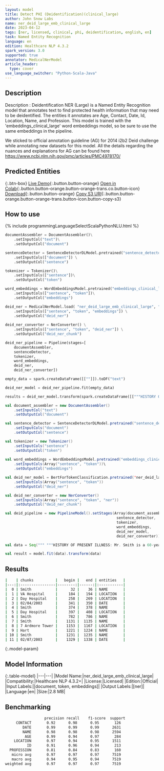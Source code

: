 ```yaml
---
layout: model
title: Detect PHI (Deidentification)(clinical_large)
author: John Snow Labs
name: ner_deid_large_emb_clinical_large
date: 2023-04-12
tags: [ner, licensed, clinical, phi, deidentification, english, en]
task: Named Entity Recognition
language: en
edition: Healthcare NLP 4.3.2
spark_version: 3.0
supported: true
annotator: MedicalNerModel
article_header:
  type: cover
use_language_switcher: "Python-Scala-Java"
---
```


## Description

Description : Deidentification NER (Large) is a Named Entity Recognition model that annotates text to find protected health information that may need to be deidentified. The entities it annotates are Age, Contact, Date, Id, Location, Name, and Profession. This model is trained with the 'embeddings_clinical_large' word embeddings model, so be sure to use the same embeddings in the pipeline.

We sticked to official annotation guideline (AG) for 2014 i2b2 Deid challenge while annotating new datasets for this model. All the details regarding the nuances and explanations for AG can be found here https://www.ncbi.nlm.nih.gov/pmc/articles/PMC4978170/

## Predicted Entities



{:.btn-box}
[Live Demo](https://demo.johnsnowlabs.com/healthcare/NER_DEMOGRAPHICS/){:.button.button-orange}
[Open in Colab](https://colab.research.google.com/github/JohnSnowLabs/spark-nlp-workshop/blob/master/tutorials/streamlit_notebooks/healthcare/NER_DEMOGRAPHICS.ipynb){:.button.button-orange.button-orange-trans.co.button-icon}
[Download](https://s3.amazonaws.com/auxdata.johnsnowlabs.com/clinical/models/ner_deid_large_emb_clinical_large_en_4.3.2_3.0_1681321107196.zip){:.button.button-orange}
[Copy S3 URI](s3://auxdata.johnsnowlabs.com/clinical/models/ner_deid_large_emb_clinical_large_en_4.3.2_3.0_1681321107196.zip){:.button.button-orange.button-orange-trans.button-icon.button-copy-s3}

## How to use



<div class="tabs-box" markdown="1">
{% include programmingLanguageSelectScalaPythonNLU.html %}

```python
documentAssembler = DocumentAssembler()\
    .setInputCol("text")\
    .setOutputCol("document")

sentenceDetector = SentenceDetectorDLModel.pretrained("sentence_detector_dl_healthcare","en","clinical/models") \
    .setInputCols(["document"]) \
    .setOutputCol("sentence") 

tokenizer = Tokenizer()\
    .setInputCols(["sentence"])\
    .setOutputCol("token")

word_embeddings = WordEmbeddingsModel.pretrained("embeddings_clinical_large", "en", "clinical/models")\
    .setInputCols(["sentence", "token"])\
    .setOutputCol("embeddings")

deid_ner = MedicalNerModel.load( "ner_deid_large_emb_clinical_large", "en", "clinical/models") \
    .setInputCols(["sentence", "token", "embeddings"]) \
    .setOutputCol("deid_ner")
    
deid_ner_converter = NerConverter() \
    .setInputCols(["sentence", "token", "deid_ner"]) \
    .setOutputCol("deid_ner_chunk")

deid_ner_pipeline = Pipeline(stages=[
    documentAssembler, 
    sentenceDetector,
    tokenizer,
    word_embeddings,
    deid_ner,
    deid_ner_converter])

empty_data = spark.createDataFrame([[""]]).toDF("text")

deid_ner_model = deid_ner_pipeline.fit(empty_data)

results = deid_ner_model.transform(spark.createDataFrame([["""HISTORY OF PRESENT ILLNESS: Mr. Smith is a 60-year-old white male veteran with multiple comorbidities, who has a history of bladder cancer diagnosed approximately two years ago by the VA Hospital. He underwent a resection there. He was to be admitted to the Day Hospital for cystectomy. He was seen in Urology Clinic and Radiology Clinic on 02/04/2003.	HOSPITAL COURSE: Mr. Smith presented to the Day Hospital in anticipation for Urology surgery. On evaluation, EKG, echocardiogram was abnormal, a Cardiology consult was obtained. A cardiac adenosine stress MRI was then proceeded, same was positive for inducible ischemia, mild-to-moderate inferolateral subendocardial infarction with peri-infarct ischemia. In addition, inducible ischemia seen in the inferior lateral septum. Mr. Smith underwent a left heart catheterization, which revealed two vessel coronary artery disease. The RCA, proximal was 95% stenosed and the distal 80% stenosed. The mid LAD was 85% stenosed and the distal LAD was 85% stenosed. There was four Multi-Link Vision bare metal stents placed to decrease all four lesions to 0%. Following intervention, Mr. Smith was admitted to 7 Ardmore Tower under Cardiology Service under the direction of Dr. Hart. Mr. Smith had a noncomplicated post-intervention hospital course. He was stable for discharge home on 02/07/2003 with instructions to take Plavix daily for one month and Urology is aware of the same."""]]).toDF("text"))
```
```scala
val document_assembler = new DocumentAssembler()
    .setInputCol("text")
    .setOutputCol("document")

val sentence_detector = SentenceDetectorDLModel.pretrained("sentence_detector_dl_healthcare","en","clinical/models")
    .setInputCols("document")
    .setOutputCol("sentence")

val tokenizer = new Tokenizer()
    .setInputCols("sentence")
    .setOutputCol("token")
    
val word_embeddings = WordEmbeddingsModel.pretrained("embeddings_clinical_large", "en", "clinical/models")\
    .setInputCols(Array("sentence", "token"))\
    .setOutputCol("embeddings")

val deid_ner_model = BertForTokenClassification.pretrained('ner_deid_large_emb_clinical_large' "en", "clinical/models")
    .setInputCols(Array("sentence", "token"))
    .setOutputCol("deid_ner")

val deid_ner_converter = new NerConverter()
    .setInputCols(Array("sentence", "token", "ner"))
    .setOutputCol("deid_ner_chunk")

val deid_pipeline = new PipelineModel().setStages(Array(document_assembler, 
                                                   sentence_detector,
                                                   tokenizer,
                                                   word_embeddings,
                                                   deid_ner_model,
                                                   deid_ner_converter))

val data = Seq(""" """HISTORY OF PRESENT ILLNESS: Mr. Smith is a 60-year-old white male veteran with multiple comorbidities, who has a history of bladder cancer diagnosed approximately two years ago by the VA Hospital. He underwent a resection there. He was to be admitted to the Day Hospital for cystectomy. He was seen in Urology Clinic and Radiology Clinic on 02/04/2003.	HOSPITAL COURSE: Mr. Smith presented to the Day Hospital in anticipation for Urology surgery. On evaluation, EKG, echocardiogram was abnormal, a Cardiology consult was obtained. A cardiac adenosine stress MRI was then proceeded, same was positive for inducible ischemia, mild-to-moderate inferolateral subendocardial infarction with peri-infarct ischemia. In addition, inducible ischemia seen in the inferior lateral septum. Mr. Smith underwent a left heart catheterization, which revealed two vessel coronary artery disease. The RCA, proximal was 95% stenosed and the distal 80% stenosed. The mid LAD was 85% stenosed and the distal LAD was 85% stenosed. There was four Multi-Link Vision bare metal stents placed to decrease all four lesions to 0%. Following intervention, Mr. Smith was admitted to 7 Ardmore Tower under Cardiology Service under the direction of Dr. Hart. Mr. Smith had a noncomplicated post-intervention hospital course. He was stable for discharge home on 02/07/2003 with instructions to take Plavix daily for one month and Urology is aware of the same."""""").toDS.toDF("text")

val result = model.fit(data).transform(data)
```
</div>

## Results

```bash
|    | chunks          |   begin |   end | entities   |
|---:|:----------------|--------:|------:|:-----------|
|  0 | Smith           |      32 |    36 | NAME       |
|  1 | VA Hospital     |     184 |   194 | LOCATION   |
|  2 | Day Hospital    |     258 |   269 | LOCATION   |
|  3 | 02/04/2003      |     341 |   350 | DATE       |
|  4 | Smith           |     374 |   378 | NAME       |
|  5 | Day Hospital    |     397 |   408 | LOCATION   |
|  6 | Smith           |     782 |   786 | NAME       |
|  7 | Smith           |    1131 |  1135 | NAME       |
|  8 | 7 Ardmore Tower |    1153 |  1167 | LOCATION   |
|  9 | Hart            |    1221 |  1224 | NAME       |
| 10 | Smith           |    1231 |  1235 | NAME       |
| 11 | 02/07/2003      |    1329 |  1338 | DATE       |
```

{:.model-param}
## Model Information

{:.table-model}
|---|---|
|Model Name:|ner_deid_large_emb_clinical_large|
|Compatibility:|Healthcare NLP 4.3.2+|
|License:|Licensed|
|Edition:|Official|
|Input Labels:|[document, token, embeddings]|
|Output Labels:|[ner]|
|Language:|en|
|Size:|2.8 MB|

## Benchmarking

```bash
                  precision recall    f1-score  support
     CONTACT       0.92      0.98      0.95       126
        DATE       0.99      0.99      0.99      2631
        NAME       0.98      0.98      0.98      2594
         AGE       0.99      0.94      0.97       284
    LOCATION       0.97      0.94      0.95      1511
          ID       0.91      0.96      0.94       213
  PROFESSION       0.81      0.84      0.83       160
   micro avg       0.97      0.97      0.97      7519
   macro avg       0.94      0.95      0.94      7519
weighted avg       0.97      0.97      0.97      7519
```
